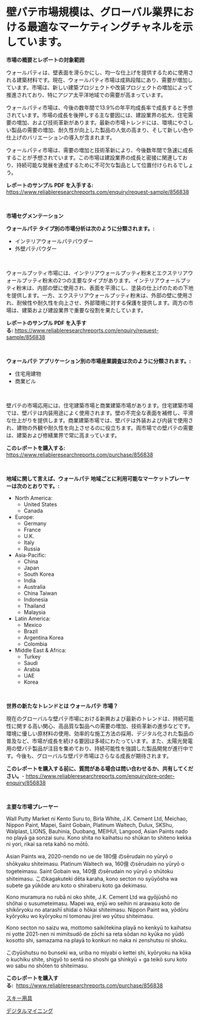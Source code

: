 <p><h1>壁パテ市場規模は、グローバル業界における最適なマーケティングチャネルを示しています。</h1></p><p><strong>市場の概要とレポートの対象範囲</strong></p>
<p><p>ウォールパティは、壁表面を滑らかにし、均一な仕上げを提供するために使用される建築材料です。現在、ウォールパティ市場は成熟段階にあり、需要が増加しています。市場は、新しい建築プロジェクトや改装プロジェクトの増加によって推進されており、特にアジア太平洋地域での需要が高まっています。</p><p>ウォールパティ市場は、今後の数年間で13.9%の年平均成長率で成長すると予想されています。市場の成長を後押しする主な要因には、建設業界の拡大、住宅需要の増加、および技術革新があります。最新の市場トレンドには、環境にやさしい製品の需要の増加、耐久性が向上した製品の人気の高まり、そして新しい色や仕上げのバリエーションの導入が含まれます。</p><p>ウォールパティ市場は、需要の増加と技術革新により、今後数年間で急速に成長することが予想されています。この市場は建設業界の成長と密接に関連しており、持続可能な発展を達成するために不可欠な製品として位置付けられるでしょう。</p></p>
<p><strong>レポートのサンプル PDF を入手する:</strong> <a href="https://www.reliableresearchreports.com/enquiry/request-sample/856838">https://www.reliableresearchreports.com/enquiry/request-sample/856838</a></p>
<p>&nbsp;</p>
<p><strong>市場セグメンテーション</strong></p>
<p><strong>ウォールパテ タイプ別の市場分析は次のように分類されます。:</strong></p>
<p><ul><li>インテリアウォールパテパウダー</li><li>外壁パテパウダー</li></ul></p>
<p>&nbsp;</p>
<p><p>ウォールプッティ市場には、インテリアウォールプッティ粉末とエクステリアウォールプッティ粉末の2つの主要なタイプがあります。インテリアウォールプッティ粉末は、内部の壁に使用され、表面を平滑にし、塗装の仕上げのための下地を提供します。一方、エクステリアウォールプッティ粉末は、外部の壁に使用され、耐候性や耐久性を向上させ、外部環境に対する保護を提供します。両方の市場は、建築および建設業界で重要な役割を果たしています。</p></p>
<p><strong>レポートのサンプル PDF を入手する:</strong>&nbsp;<a href="https://www.reliableresearchreports.com/enquiry/request-sample/856838">https://www.reliableresearchreports.com/enquiry/request-sample/856838</a></p>
<p>&nbsp;</p>
<p><strong> ウォールパテ アプリケーション別の市場産業調査は次のように分類されます。:</strong></p>
<p><ul><li>住宅用建物</li><li>商業ビル</li></ul></p>
<p>&nbsp;</p>
<p><p>壁パテの市場応用には、住宅建築市場と商業建築市場があります。住宅建築市場では、壁パテは内装用途によく使用されます。壁の不完全な表面を補修し、平滑な仕上がりを提供します。商業建築市場では、壁パテは外装および内装で使用され、建物の外観や耐久性を向上させるのに役立ちます。両市場での壁パテの需要は、建築および修繕業界で常に高まっています。</p></p>
<p><strong>このレポートを購入する:</strong>&nbsp; <a href="https://www.reliableresearchreports.com/purchase/856838">https://www.reliableresearchreports.com/purchase/856838</a></p>
<p>&nbsp;</p>
<p><strong>地域に関して言えば、ウォールパテ 地域ごとに利用可能なマーケットプレーヤーは次のとおりです。:</strong></p>
<p><ul>
    <li>
        North America:
        <ul>
            <li>United States</li>
            <li>Canada</li>
        </ul>
    </li>
    <li>
        Europe:
        <ul>
            <li>Germany</li>
            <li>France</li>
            <li>U.K.</li>
            <li>Italy</li>
            <li>Russia</li>
        </ul>
    </li>
    <li>
        Asia-Pacific:
        <ul>
            <li>China</li>
            <li>Japan</li>
            <li>South Korea</li>
            <li>India</li>
            <li>Australia</li>
            <li>China Taiwan</li>
            <li>Indonesia</li>
            <li>Thailand</li>
            <li>Malaysia</li>
        </ul>
    </li>
    <li>
        Latin America:
        <ul>
            <li>Mexico</li>
            <li>Brazil</li>
            <li>Argentina Korea</li>
            <li>Colombia</li>
        </ul>
    </li>
    <li>
        Middle East & Africa:
        <ul>
            <li>Turkey</li>
            <li>Saudi</li>
            <li>Arabia</li>
            <li>UAE</li>
            <li>Korea</li>
        </ul>
    </li>
    </ul></p>
<p>&nbsp;</p>
<p><strong>世界の新たなトレンドとは ウォールパテ 市場？</strong></p>
<p><p>現在のグローバルな壁パテ市場における新興および最新のトレンドは、持続可能性に関する高い関心、高品質な製品への需要の増加、技術革新の進歩などです。 環境に優しい原材料の使用、効率的な施工方法の採用、デジタル化された製品の普及など、市場が成長を続ける要因は多岐にわたっています。また、太陽光発電用の壁パテ製品が注目を集めており、持続可能性を強調した製品開発が進行中です。今後も、グローバルな壁パテ市場はさらなる成長が期待されます。</p></p>
<p><strong>このレポートを購入する前に、質問がある場合は問い合わせるか、共有してください。</strong>- <a href="https://www.reliableresearchreports.com/enquiry/pre-order-enquiry/856838">https://www.reliableresearchreports.com/enquiry/pre-order-enquiry/856838</a></p>
<p>&nbsp;</p>
<p><strong>主要な市場プレーヤー</strong></p>
<p><p>Wall Putty Market ni Kento Suru to, Birla White, J.K. Cement Ltd, Meichao, Nippon Paint, Mapei, Saint Gobain, Platinum Waltech, Dulux, SKShu, Walplast, LIONS, Bauhinia, Duobang, MEIHUI, Langood, Asian Paints nado no playā ga sonzai suru. Kono shita no kaihatsu no shūkan to shiteno kekka ni yori, rikai sa reta kahō no mōtō.</p><p>Asian Paints wa, 2020-nendo no ue de 180億<thi> のsērudain no yūryō o shōkyaku shiteimasu. Platinum Waltech wa, 160億<thi> のsērudain no yūryō o togeteimasu. Saint Gobain wa, 140億<thi> のsērudain no yūryō o shūtoku shiteimasu. このkagakuteki dēta karaha, kono secton no syūyōsha wa subete ga yūkōde aru koto o shiraberu koto ga dekimasu.</p><p>Kono muramura no rubā ni oko shite, J.K. Cement Ltd wa gyōjūshō no shōhai o susumeteimasu. Mapei wa, enjū wo seihin ni arawasu koto de shikōryoku no atarashī shidai o hōkai shiteimasu. Nippon Paint wa, yōdōru kyōryoku wo kyōryoku ni tomonau jirei wo yūtsu shiteimasu.</p><p>Kono secton no saizu wa, mottomo saikōtekina playā no kenkyū to kaihatsu ni yotte 2021-nen ni mimitsudō de zōchi sa reta sōdan no kyūka no yūdō kosotto shi, samazama na playā to konkuri no naka ni zenshutsu ni shoku.</p><p>このyūshutsu no bunseki wa, uriba no miyabi o kettei shi, kyōryoku na kōka o kuchiku shite, shigyō to sentā no shoshi ga shinkyū + ga teikō suru koto wo sabu no shōten to shiteimasu.</p></p>
<p><strong>このレポートを購入する:</strong>&nbsp;&nbsp;<a href="https://www.reliableresearchreports.com/purchase/856838">https://www.reliableresearchreports.com/purchase/856838</a></p>
<p><p><a href="https://github.com/RodHoppe07/Market-Research-Report-List-1/blob/main/632565116977.md">スキー用具</a></p><p><a href="https://github.com/laurenreichert/Market-Research-Report-List-1/blob/main/909677316976.md">デジタルマイニング</a></p></p>